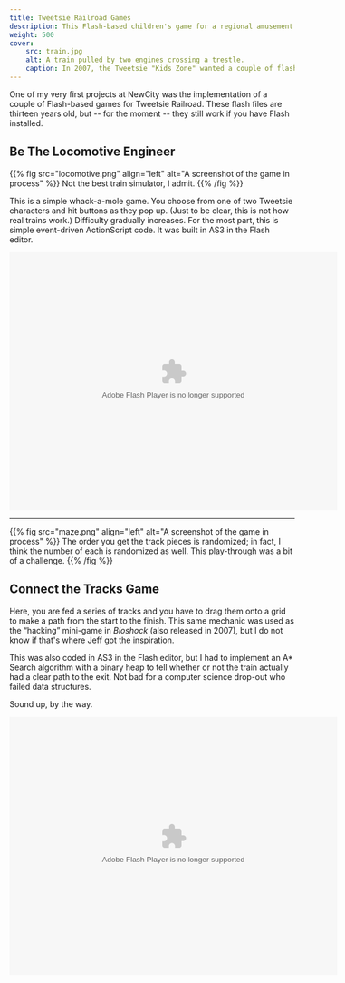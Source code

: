 ```yaml
---
title: Tweetsie Railroad Games
description: This Flash-based children's game for a regional amusement park required a path-finding algorithm.
weight: 500
cover:
    src: train.jpg
    alt: A train pulled by two engines crossing a trestle. 
    caption: In 2007, the Tweetsie "Kids Zone" wanted a couple of flash games; one of which turned out to be more complicated than anticipated.
---
```


One of my very first projects at NewCity was the implementation of a couple of Flash-based games for Tweetsie Railroad. These flash files are thirteen years old, but -- for the moment -- they still work if you have Flash installed.

## Be The Locomotive Engineer

{{% fig src="locomotive.png" align="left" alt="A screenshot of the game in process" %}}
Not the best train simulator, I admit.
{{% /fig %}}

This is a simple whack-a-mole game. You choose from one of two Tweetsie characters and hit buttons as they pop up. (Just to be clear, this is not how real trains work.) Difficulty gradually increases. For the most part, this is simple event-driven ActionScript code. It was built in AS3 in the Flash editor.

<object type="application/x-shockwave-flash" data="kids_engineer.swf" width="579" height="455"> 
    <param name="movie" value="kids_engineer.swf" />
    <param name="quality" value="high" />
</object>

<hr>

{{% fig src="maze.png" align="left" alt="A screenshot of the game in process" %}}
The order you get the track pieces is randomized; in fact, I think the number of each is randomized as well. This play-through was a bit of a challenge.
{{% /fig %}}

## Connect the Tracks Game

Here, you are fed a series of tracks and you have to drag them onto a grid to make a path from the start to the finish. This same mechanic was used as the “hacking” mini-game in _Bioshock_ (also released in 2007), but I do not know if that's where Jeff got the inspiration. 

This was also coded in AS3 in the Flash editor, but I had to implement an A* Search algorithm with a binary heap to tell whether or not the train actually had a clear path to the exit. Not bad for a computer science drop-out who failed data structures.

Sound up, by the way.

<object type="application/x-shockwave-flash" data="kids_trainmaze.swf" width="579" height="455"> 
    <param name="movie" value="kids_trainmaze.swf" />
    <param name="quality" value="high" />
</object>



